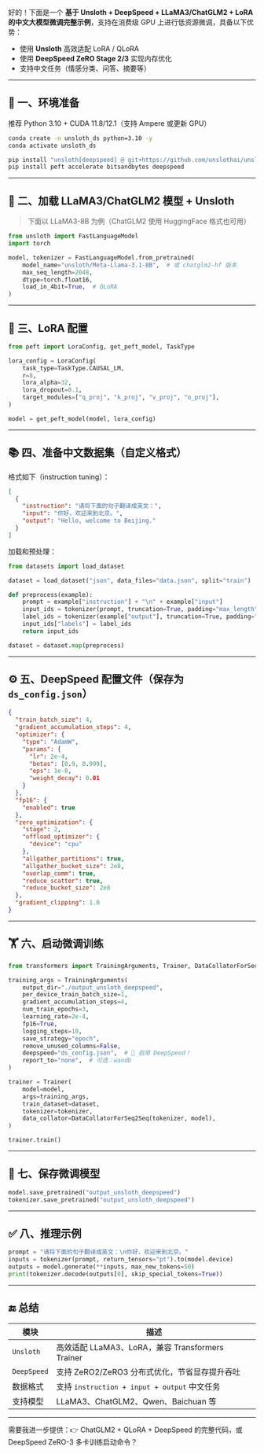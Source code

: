 好的！下面是一个 **基于 Unsloth + DeepSpeed + LLaMA3/ChatGLM2 + LoRA 的中文大模型微调完整示例**，支持在消费级 GPU 上进行低资源微调，具备以下优势：

- 使用 **Unsloth** 高效适配 LoRA / QLoRA
- 使用 **DeepSpeed ZeRO Stage 2/3** 实现内存优化
- 支持中文任务（情感分类、问答、摘要等）

---

## 🧩 一、环境准备

推荐 Python 3.10 + CUDA 11.8/12.1（支持 Ampere 或更新 GPU）

```bash
conda create -n unsloth_ds python=3.10 -y
conda activate unsloth_ds

pip install "unsloth[deepspeed] @ git+https://github.com/unslothai/unsloth.git"
pip install peft accelerate bitsandbytes deepspeed
```

---

## 🧠 二、加载 LLaMA3/ChatGLM2 模型 + Unsloth

> 下面以 LLaMA3-8B 为例（ChatGLM2 使用 HuggingFace 格式也可用）

```python
from unsloth import FastLanguageModel
import torch

model, tokenizer = FastLanguageModel.from_pretrained(
    model_name="unsloth/Meta-Llama-3.1-8B",  # 或 chatglm2-hf 版本
    max_seq_length=2048,
    dtype=torch.float16,
    load_in_4bit=True,  # QLoRA
)
```

---

## 🧰 三、LoRA 配置

```python
from peft import LoraConfig, get_peft_model, TaskType

lora_config = LoraConfig(
    task_type=TaskType.CAUSAL_LM,
    r=8,
    lora_alpha=32,
    lora_dropout=0.1,
    target_modules=["q_proj", "k_proj", "v_proj", "o_proj"],
)

model = get_peft_model(model, lora_config)
```

---

## 📚 四、准备中文数据集（自定义格式）

格式如下（instruction tuning）：

```json
[
  {
    "instruction": "请将下面的句子翻译成英文：",
    "input": "你好，欢迎来到北京。",
    "output": "Hello, welcome to Beijing."
  }
]
```

加载和预处理：

```python
from datasets import load_dataset

dataset = load_dataset("json", data_files="data.json", split="train")

def preprocess(example):
    prompt = example["instruction"] + "\n" + example["input"]
    input_ids = tokenizer(prompt, truncation=True, padding="max_length", max_length=512)
    label_ids = tokenizer(example["output"], truncation=True, padding="max_length", max_length=512)["input_ids"]
    input_ids["labels"] = label_ids
    return input_ids

dataset = dataset.map(preprocess)
```

---

## ⚙️ 五、DeepSpeed 配置文件（保存为 `ds_config.json`）

```json
{
  "train_batch_size": 4,
  "gradient_accumulation_steps": 4,
  "optimizer": {
    "type": "AdamW",
    "params": {
      "lr": 2e-4,
      "betas": [0.9, 0.999],
      "eps": 1e-8,
      "weight_decay": 0.01
    }
  },
  "fp16": {
    "enabled": true
  },
  "zero_optimization": {
    "stage": 2,
    "offload_optimizer": {
      "device": "cpu"
    },
    "allgather_partitions": true,
    "allgather_bucket_size": 2e8,
    "overlap_comm": true,
    "reduce_scatter": true,
    "reduce_bucket_size": 2e8
  },
  "gradient_clipping": 1.0
}
```

---

## 🏋️ 六、启动微调训练

```python
from transformers import TrainingArguments, Trainer, DataCollatorForSeq2Seq

training_args = TrainingArguments(
    output_dir="./output_unsloth_deepspeed",
    per_device_train_batch_size=1,
    gradient_accumulation_steps=4,
    num_train_epochs=3,
    learning_rate=2e-4,
    fp16=True,
    logging_steps=10,
    save_strategy="epoch",
    remove_unused_columns=False,
    deepspeed="ds_config.json",  # 🧠 启用 DeepSpeed！
    report_to="none",  # 可选：wandb
)

trainer = Trainer(
    model=model,
    args=training_args,
    train_dataset=dataset,
    tokenizer=tokenizer,
    data_collator=DataCollatorForSeq2Seq(tokenizer, model),
)

trainer.train()
```

---

## 💾 七、保存微调模型

```python
model.save_pretrained("output_unsloth_deepspeed")
tokenizer.save_pretrained("output_unsloth_deepspeed")
```

---

## ✅ 八、推理示例

```python
prompt = "请将下面的句子翻译成英文：\n你好，欢迎来到北京。"
inputs = tokenizer(prompt, return_tensors="pt").to(model.device)
outputs = model.generate(**inputs, max_new_tokens=50)
print(tokenizer.decode(outputs[0], skip_special_tokens=True))
```

---

## 🔚 总结

| 模块       | 描述                                             |
|------------|--------------------------------------------------|
| `Unsloth`  | 高效适配 LLaMA3、LoRA，兼容 Transformers Trainer |
| `DeepSpeed`| 支持 ZeRO2/ZeRO3 分布式优化，节省显存提升吞吐    |
| 数据格式   | 支持 `instruction + input + output` 中文任务     |
| 支持模型   | LLaMA3、ChatGLM2、Qwen、Baichuan 等              |

---

需要我进一步提供：👉 ChatGLM2 + QLoRA + DeepSpeed 的完整代码，或 DeepSpeed ZeRO-3 多卡训练启动命令？